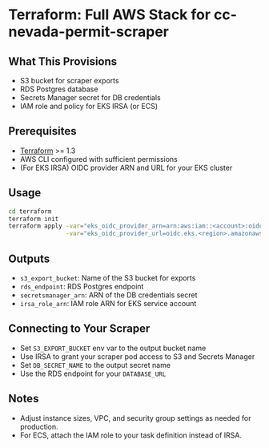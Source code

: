 # Terraform: Full AWS Stack for cc-nevada-permit-scraper

## What This Provisions
- S3 bucket for scraper exports
- RDS Postgres database
- Secrets Manager secret for DB credentials
- IAM role and policy for EKS IRSA (or ECS)

## Prerequisites
- [Terraform](https://www.terraform.io/downloads.html) >= 1.3
- AWS CLI configured with sufficient permissions
- (For EKS IRSA) OIDC provider ARN and URL for your EKS cluster

## Usage
```sh
cd terraform
terraform init
terraform apply -var="eks_oidc_provider_arn=arn:aws:iam::<account>:oidc-provider/oidc.eks.<region>.amazonaws.com/id/<id>" \
                -var="eks_oidc_provider_url=oidc.eks.<region>.amazonaws.com/id/<id>"
```

## Outputs
- `s3_export_bucket`: Name of the S3 bucket for exports
- `rds_endpoint`: RDS Postgres endpoint
- `secretsmanager_arn`: ARN of the DB credentials secret
- `irsa_role_arn`: IAM role ARN for EKS service account

## Connecting to Your Scraper
- Set `S3_EXPORT_BUCKET` env var to the output bucket name
- Use IRSA to grant your scraper pod access to S3 and Secrets Manager
- Set `DB_SECRET_NAME` to the output secret name
- Use the RDS endpoint for your `DATABASE_URL`

## Notes
- Adjust instance sizes, VPC, and security group settings as needed for production.
- For ECS, attach the IAM role to your task definition instead of IRSA.

<!-- Triggered by fullauto verification at 2024-07-09T00:00:00Z --> 